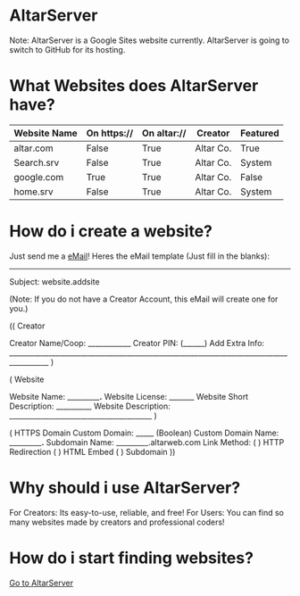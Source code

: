 # AltarServer

Note: AltarServer is a Google Sites website currently. AltarServer is going to switch to GitHub for its hosting.

# What Websites does AltarServer have?

| Website Name | On https:// | On altar:// | Creator   | Featured |
|--------------|-------------|-------------|-----------|----------|
| altar.com    | False       | True        | Altar Co. | True     |
| Search.srv   | False       | True        | Altar Co. | System   |
| google.com   | True        | True        | Altar Co. | False    |
| home.srv     | False       | True        | Altar Co. | System   |

# How do i create a website?

Just send me a [eMail](mailto:alex@altarweb.com)!
Heres the eMail template (Just fill in the blanks):

-------------------------------------------------------------------------------------

Subject: website.addsite

(Note: If you do not have a Creator Account, this eMail will create one for you.)

(( Creator

Creator Name/Coop:         ____________
Creator PIN:               (______)
Add Extra Info: _________________________________________________________________________________________
)

( Website

Website Name:              _____________.____
Website License:           _______
Website Short Description: __________
Website Description:       ________________________________________
)

( HTTPS Domain
Custom Domain:             _____ (Boolean)
Custom Domain Name:        _____________.____
Subdomain Name:            _________.altarweb.com
Link Method:               ( ) HTTP Redirection ( ) HTML Embed ( ) Subdomain
))

# Why should i use AltarServer?

For Creators: Its easy-to-use, reliable, and free!
For Users:    You can find so many websites made by creators and professional coders!

# How do i start finding websites?

[Go to AltarServer](https://altarweb.com/)
